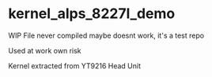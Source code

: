 # kernel_alps_8227l_demo

WIP File never compiled maybe doesnt work, it's a test repo

Used at work own risk

Kernel extracted from YT9216 Head Unit
